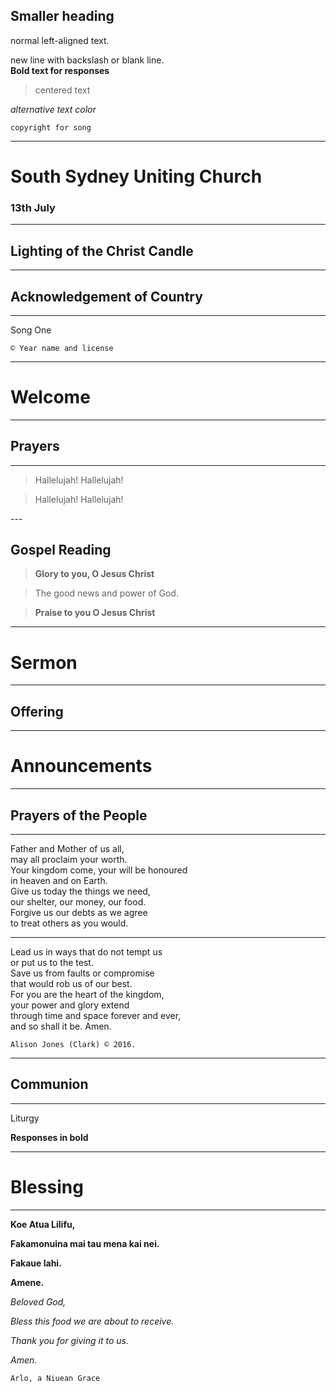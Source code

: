 ## Smaller heading

normal left-aligned text.

new line with backslash or blank line.\
**Bold text for responses**

> centered text

*alternative text color*

`copyright for song`

---

# South Sydney Uniting Church

### 13th July

---

<!-- change the background image using html. Just make sure the corresponding image is in assets  -->
<section data-background-image="assets/candle.jpg">

## Lighting of the Christ Candle

</section>

---

## Acknowledgement of Country

---

Song One

`© Year name and license`

---

# Welcome

---

<section data-background-image="assets/prayers.jpg">

# Prayers

</section>

---

<section data-background-image="assets/reading.png">

> Hallelujah!  Hallelujah!

> Hallelujah!  Hallelujah!

</section>
---

<section data-background-image="assets/reading.png">

## Gospel Reading

> **Glory to you, O Jesus Christ**

> The good news and power of God.

> **Praise to you O Jesus Christ**


</section>

---

# Sermon


---

<section data-background-image="assets/offering.jpg">

# Offering

</section>

---

# Announcements

---

<section data-background-image="assets/prayers.jpg">


# Prayers of the People

</section>

---

Father and Mother of us all, \
may all proclaim your worth. \
Your kingdom come, your will be honoured \
in heaven and on Earth. \
Give us today the things we need, \
our shelter, our money, our food. \
Forgive us our debts as we agree \
to treat others as you would.

---

Lead us in ways that do not tempt us \
or put us to the test. \
Save us from faults or compromise \
that would rob us of our best. \
For you are the heart of the kingdom, \
your power and glory extend \
through time and space forever and ever, \
and so shall it be. Amen.

`Alison Jones (Clark) © 2016.`

---

<section data-background-image="assets/communion.jpg">

## Communion
</section>

---



Liturgy

**Responses in bold**

---

# Blessing

---

**Koe Atua Lilifu,**

**Fakamonuina mai tau mena kai nei.**

**Fakaue lahi.**

**Amene.**


*Beloved God,*

*Bless this food we are about to receive.*

*Thank you for giving it to us.*

*Amen.*

`Arlo, a Niuean Grace`

